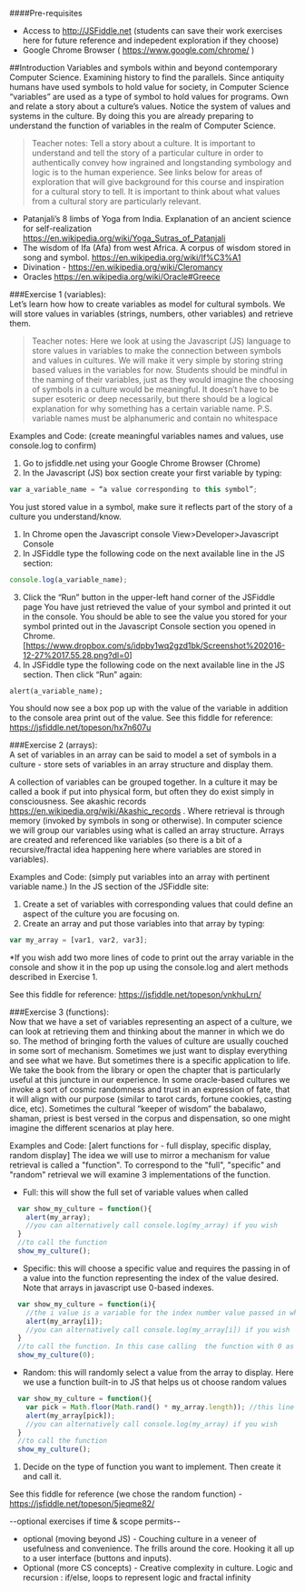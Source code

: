 ####Pre-requisites
  * Access to http://JSFiddle.net  (students can save their work exercises here for future reference and indepedent exploration if they choose)
  * Google Chrome Browser ( https://www.google.com/chrome/ )

##Introduction 
Variables and symbols within and beyond contemporary Computer Science. Examining history to find the parallels.
Since antiquity humans have used symbols to hold value for society, in Computer Science “variables” are used as a type of symbol to hold values for programs. Own and relate a story about a culture’s values. Notice the system of values and systems in the culture. By doing this you are already preparing to understand the function of variables in the realm of Computer Science. 

>Teacher notes: Tell a story about a culture. It is important to understand and tell the story of a particular culture in order to authentically convey how ingrained and longstanding symbology and logic is to the human experience. See links below for areas of exploration that will give background for this course and inspiration for a cultural story to tell. It is important to think about what values from a cultural story are particularly relevant.

  + Patanjali’s 8 limbs of Yoga from India. Explanation of an ancient science for self-realization https://en.wikipedia.org/wiki/Yoga_Sutras_of_Patanjali 
  + The wisdom of Ifa (Afa) from west Africa. A corpus of wisdom stored in song and symbol. https://en.wikipedia.org/wiki/If%C3%A1 
  + Divination - https://en.wikipedia.org/wiki/Cleromancy 
  + Oracles https://en.wikipedia.org/wiki/Oracle#Greece 

###Exercise 1 (variables):   
Let’s learn how how to create variables as model for cultural symbols. We will store values in variables (strings, numbers, other variables) and retrieve them.

>Teacher notes: Here we look at using the Javascript (JS) language to store values in variables to make the connection between symbols and values in cultures. We will make it very simple by storing string based values in the variables for now. Students should be mindful in the naming of their variables, just as they would imagine the choosing of symbols in a culture would be meaningful. It doesn’t have to be super esoteric or deep necessarily, but there should be a logical explanation for why something has a certain variable name.
P.S. variable names must be alphanumeric and contain no whitespace

Examples and Code: (create meaningful variables names and values, use console.log to confirm)
  1. Go to jsfiddle.net using your Google Chrome Browser (Chrome)
  2. In the Javascript (JS) box section create your first variable by typing: 
```javascript
var a_variable_name = “a value corresponding to this symbol”;
```
You just stored value in a symbol, make sure it reflects part of the story of a culture you understand/know.
  1. In Chrome open the Javascript console View>Developer>Javascript Console
  2. In JSFiddle type the following code on the next available line in the JS section: 
```javascript
console.log(a_variable_name);
```
  3. Click the “Run” button in the upper-left hand corner of the JSFiddle page
You have just retrieved the value of your symbol and printed it out in the console. You should be able to see the value you stored for your symbol printed out in the Javascript Console section you opened in Chrome.
[https://www.dropbox.com/s/idpby1wq2gzd1bk/Screenshot%202016-12-27%2017.55.28.png?dl=0]
  1. In JSFiddle type the following code on the next available line in the JS section. Then click “Run” again: 
```javasript
alert(a_variable_name);
```
You should now see a box pop up with the value of the variable in addition to the console area print out of the value.
See this fiddle for reference: https://jsfiddle.net/topeson/hx7n607u 


###Exercise 2 (arrays):  
A set of variables in an array can be said to model a set of symbols in a culture  - store sets of variables in an array structure and display them.

A collection of variables can be grouped together. In a culture it may be called a book if put into physical form, but often they do exist simply in consciousness. See akashic records https://en.wikipedia.org/wiki/Akashic_records . Where retrieval is through memory (invoked by symbols in song or otherwise). In computer science we will group our variables using what is called an array structure. Arrays are created and referenced like variables (so there is a bit of a recursive/fractal idea happening here where variables are stored in variables).

Examples and Code: (simply put variables into an array with pertinent variable name.)
In the JS section of the JSFiddle site:
  1. Create a set of variables with corresponding values that could define an aspect of the culture you are focusing on.
  2. Create an array and put those variables into that array by typing: 
```javascript
var my_array = [var1, var2, var3];
```
  *If you wish add two more lines of code to print out the array variable in the console and show it in the pop up using the console.log and alert methods described in Exercise 1.   
 
 See this fiddle for reference: https://jsfiddle.net/topeson/vnkhuLrn/ 

###Exercise 3 (functions):  
Now that we have a set of variables representing an aspect of a culture, we can look at retrieving them and thinking about the manner in which we do so. The method of bringing forth the values of culture are usually couched in some sort of mechanism. Sometimes we just want to display everything and see what we have. But sometimes there is a specific application to life. We take the book from the library or open the chapter that is particularly useful at this juncture in our experience. In some oracle-based cultures we invoke a sort of cosmic randomness and trust in an expression of fate, that it will align with our purpose (similar to tarot cards, fortune cookies, casting dice, etc). Sometimes the cultural “keeper of wisdom” the babalawo, shaman, priest is best versed in the corpus and dispensation, so one might imagine the different scenarios at play here.  

Examples and Code: [alert functions for - full display, specific display, random display]
The idea we will use to mirror a mechanism for value retrieval is called a "function".  To correspond to the "full", "specific" and "random" retrieval we will examine 3 implementations of the function.
  
  * Full: this will show the full set of variable values when called
```javascript
  var show_my_culture = function(){
    alert(my_array);
    //you can alternatively call console.log(my_array) if you wish
  }
  //to call the function
  show_my_culture();
```
  
  * Specific: this will choose a specific value and requires the passing in of a value into the function representing the index of the value desired. Note that arrays in javascript use 0-based indexes.
```javascript
  var show_my_culture = function(i){
    //the i value is a variable for the index number value passed in when the function is called
    alert(my_array[i]);
    //you can alternatively call console.log(my_array[i]) if you wish
  }
  //to call the function. In this case calling  the function with 0 as the argument will be used to pull the first item in the array. Using 1 as the argument will call the 2nd, 2 the 3rd and so forth. Using a number for the argument that does not have a corresponding array value will cause an error
  show_my_culture(0);
```
  
  * Random: this will randomly select a value from the array to display. Here we use a function built-in to JS that helps us ot choose random values
```javascript
  var show_my_culture = function(){
    var pick = Math.floor(Math.rand() * my_array.length)); //this line assigns a random number the pick variable that is between 0 and the length of the array
    alert(my_array[pick]);
    //you can alternatively call console.log(my_array) if you wish
  }
  //to call the function
  show_my_culture();
```
  1. Decide on the type of function you want to implement. Then create it and call it.

See this fiddle for reference (we chose the random function) - https://jsfiddle.net/topeson/5jeqme82/ 


--optional exercises if time & scope permits--
- optional (moving beyond JS) - Couching culture in a veneer of usefulness and convenience. The frills around the core. Hooking it all up to a user interface (buttons and inputs). 
- Optional (more CS concepts) - Creative complexity in culture. Logic and recursion : if/else, loops to represent logic and fractal infinity 




